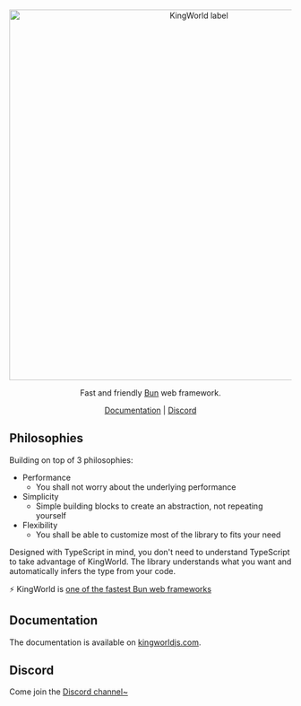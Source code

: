 <br>
<p align=center>
  <img width=661 src=https://user-images.githubusercontent.com/35027979/204073761-e7019531-def1-4f11-a9ee-b07df5334144.png alt='KingWorld label' />
</p>

<p align=center>Fast and friendly <a href=https://bun.sh>Bun</a> web framework.</p>

<p align=center>
    <a href=https://kingworldjs.com>Documentation</a> | <a href=https://discord.gg/eaFJ2KDJck>Discord</a>
</p>


## Philosophies
Building on top of 3 philosophies:

- Performance
    - You shall not worry about the underlying performance
- Simplicity
    - Simple building blocks to create an abstraction, not repeating yourself
- Flexibility
    - You shall be able to customize most of the library to fits your need

Designed with TypeScript in mind, you don't need to understand TypeScript to take advantage of KingWorld. The library understands what you want and automatically infers the type from your code.

⚡️ KingWorld is [one of the fastest Bun web frameworks](https://github.com/SaltyAom/bun-http-framework-benchmark)

## Documentation
The documentation is available on [kingworldjs.com](https://kingworldjs.com).

## Discord
Come join the [Discord channel~](https://discord.gg/eaFJ2KDJck)
